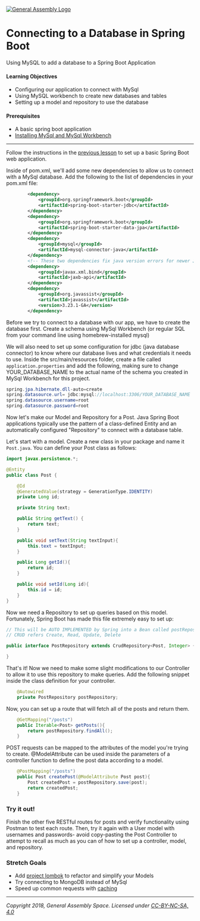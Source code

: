 [![General Assembly Logo](https://camo.githubusercontent.com/1a91b05b8f4d44b5bbfb83abac2b0996d8e26c92/687474703a2f2f692e696d6775722e636f6d2f6b6538555354712e706e67)](https://generalassemb.ly)

# Connecting to a Database in Spring Boot

Using MySQL to add a database to a Spring Boot Application

#### Learning Objectives

- Configuring our application to connect with MySql
- Using MySQL workbench to create new databases and tables
- Setting up a model and repository to use the database

#### Prerequisites

- A basic spring boot application
- [Installing MySql and MySql Workbench](./Installing-MySql-Workbench.md)

---

Follow the instructions in the [previous lesson](../starting-a-boot-project) to set up a basic Spring Boot web application.

Inside of pom.xml, we'll add some new dependencies to allow us to connect with a MySql database. Add the following to the list of dependencies in your pom.xml file:
```xml
        <dependency>
            <groupId>org.springframework.boot</groupId>
            <artifactId>spring-boot-starter-jdbc</artifactId>
        </dependency>
        <dependency>
            <groupId>org.springframework.boot</groupId>
            <artifactId>spring-boot-starter-data-jpa</artifactId>
        </dependency>
        <dependency>
            <groupId>mysql</groupId>
            <artifactId>mysql-connector-java</artifactId>
        </dependency>
        <!-- These two dependencies fix java version errors for newer Java -->
        <dependency>
            <groupId>javax.xml.bind</groupId>
            <artifactId>jaxb-api</artifactId>
        </dependency>
        <dependency>
            <groupId>org.javassist</groupId>
            <artifactId>javassist</artifactId>
            <version>3.23.1-GA</version>
        </dependency>
```
Before we try to connect to a database with our app, we have to create the database first. Create a schema using MySql Workbench (or regular SQL from your command line using homebrew-installed mysql)

We will also need to set up some configuration for jdbc (java database connector) to know where our database lives and what credentials it needs to use. Inside the src/main/resources folder, create a file called `application.properties` and add the following, making sure to change YOUR_DATABASE_NAME to the actual name of the schema you created in MySql Workbench for this project.
```java
spring.jpa.hibernate.dll-auto=create
spring.datasource.url= jdbc:mysql://localhost:3306/YOUR_DATABASE_NAME
spring.datasource.username=root
spring.datasource.password=root

```

Now let's make our Model and Repository for a Post. Java Spring Boot applications typically use the pattern of a class-defined Entity and an automatically configured "Repository" to connect with a database table.

Let's start with a model. Create a new class in your package and name it `Post.java`. You can define your Post class as follows:

```java
import javax.persistence.*;

@Entity
public class Post {

    @Id
    @GeneratedValue(strategy = GenerationType.IDENTITY)
    private Long id;

    private String text;

    public String getText() {
        return text;
    }

    public void setText(String textInput){
        this.text = textInput;
    }

    public Long getId(){
        return id;
    }

    public void setId(Long id){
        this.id = id;
    }
}
```

Now we need a Repository to set up queries based on this model. Fortunately, Spring Boot has made this file extremely easy to set up:

```java
// This will be AUTO IMPLEMENTED by Spring into a Bean called postRepository
// CRUD refers Create, Read, Update, Delete

public interface PostRepository extends CrudRepository<Post, Integer> {

}
```

That's it! Now we need to make some slight modifications to our Controller to allow it to use this repository to make queries. Add the following snippet inside the class definition for your controller.

```java
    @Autowired
    private PostRepository postRepository;
```

Now, you can set up a route that will fetch all of the posts and return them.

```java
    @GetMapping("/posts")
    public Iterable<Post> getPosts(){
        return postRepository.findAll();
    }
```

POST requests can be mapped to the attributes of the model you're trying to create. @ModelAttribute can be used inside the parameters of a controller function to define the post data according to a model.

```java
    @PostMapping("/posts")
    public Post createPost(@ModelAttribute Post post){
        Post createdPost = postRepository.save(post);
        return createdPost;
    }
```

### Try it out!

Finish the other five RESTful routes for posts and verify functionality using Postman to test each route. Then, try it again with a User model with usernames and passwords- avoid copy-pasting the Post Controller to attempt to recall as much as you can of how to set up a controller, model, and repository. 


### Stretch Goals

- Add [project lombok](https://projectlombok.org/) to refactor and simplify your Models
- Try connecting to MongoDB instead of MySql
- Speed up common requests with [caching](https://spring.io/guides/gs/caching/)

---

*Copyright 2018, General Assembly Space. Licensed under [CC-BY-NC-SA, 4.0](https://creativecommons.org/licenses/by-nc-sa/4.0/)*